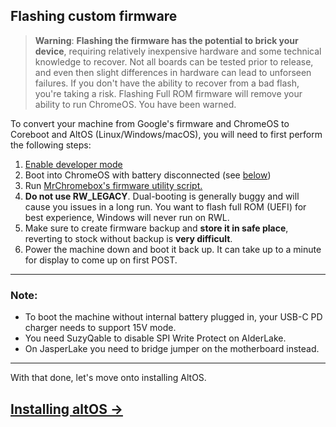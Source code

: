 ## Flashing custom firmware
>**Warning**: **Flashing the firmware has the potential to brick your device**, requiring relatively inexpensive hardware and some technical knowledge to recover. Not all boards can be tested prior to release, and even then slight differences in hardware can lead to unforseen failures. If you don't have the ability to recover from a bad flash, you're taking a risk. Flashing Full ROM firmware will remove your ability to run ChromeOS. You have been warned.


To convert your machine from Google's firmware and ChromeOS to Coreboot and AltOS (Linux/Windows/macOS), you will need to first perform the following steps:

1. [Enable developer mode](https://chromium.googlesource.com/chromiumos/docs/+/HEAD/developer_mode.md)
2. Boot into ChromeOS with battery disconnected (see [below](#Note))
3. Run [MrChromebox's firmware utility script.](https://mrchromebox.tech/#fwscript)
4. **Do not use RW_LEGACY**. Dual-booting is generally buggy and will cause you issues in a long run. You want to flash full ROM (UEFI) for best experience, Windows will never run on RWL.
5. Make sure to create firmware backup and **store it in safe place**, reverting to stock without backup is **very difficult**.
6. Power the machine down and boot it back up. It can take up to a minute for display to come up on first POST.

-------

### Note: 
* To boot the machine without internal battery plugged in, your USB-C PD charger needs to support 15V mode.
* You need SuzyQable to disable SPI Write Protect on AlderLake.
* On JasperLake you need to bridge jumper on the motherboard instead.

-------

With that done, let's move onto installing AltOS.
## [Installing altOS →](docs/altos.md) 
